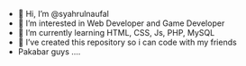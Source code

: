 - 👋 Hi, I’m @syahrulnaufal
- 👀 I’m interested in Web Developer and Game Developer
- 🌱 I’m currently learning HTML, CSS, Js, PHP, MySQL
- 💞️ I’ve created this repository so i can code with my friends
- Pakabar guys ....

